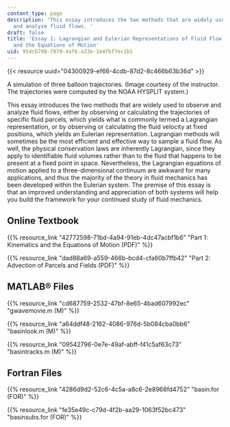 ```yaml
---
content_type: page
description: 'This essay introduces the two methods that are widely used to observe
  and analyze fluid flows. '
draft: false
title: 'Essay 1: Lagrangian and Eulerian Representations of Fluid Flow: Kinematics
  and the Equations of Motion'
uid: 954cb790-7879-4af6-a33e-1e4fbf7ec1b1
---
```

{{< resource uuid="04300929-ef66-4cdb-87d2-8c466b63b36d" >}}

A simulation of three balloon trajectories. (Image courtesy of the instructor. The trajectories were computed by the NOAA HYSPLIT system.)

This essay introduces the two methods that are widely used to observe and analyze fluid flows, either by observing or calculating the trajectories of specific fluid parcels, which yields what is commonly termed a Lagrangian representation, or by observing or calculating the fluid velocity at fixed positions, which yields an Eulerian representation. Lagrangian methods will sometimes be the most efficient and effective way to sample a fluid flow. As well, the physical conservation laws are inherently Lagrangian, since they apply to identifiable fluid volumes rather than to the fluid that happens to be present at a fixed point in space. Nevertheless, the Lagrangian equations of motion applied to a three-dimensional continuum are awkward for many applications, and thus the majority of the theory in fluid mechanics has been developed within the Eulerian system. The premise of this essay is that an improved understanding and appreciation of both systems will help you build the framework for your continued study of fluid mechanics.

## Online Textbook

{{% resource_link "42772598-71bd-4a94-91eb-4dc47acbf1b6" "Part 1: Kinematics and the Equations of Motion (PDF)" %}}

{{% resource_link "dad88a69-a559-466b-bcd4-cfa60b7ffb42" "Part 2: Advection of Parcels and Fields (PDF)" %}}

## MATLAB® Files

{{% resource_link "cd687759-2532-47bf-8e65-4bad607992ec" "gwavemovie.m (M)" %}}

{{% resource_link "a64ddf48-2162-4086-976d-5b084cba0bb6" "basinlook.m (M)" %}}

{{% resource_link "09542796-0e7e-49af-abff-f41c5af63c73" "basintracks.m (M)" %}}

## Fortran Files

{{% resource_link "4286d9d2-52c6-4c5a-a8c6-2e8968fd4752" "basin.for (FOR)" %}}

{{% resource_link "fe35e49c-c79d-4f2b-aa29-1063f52bc473" "basinsubs.for (FOR)" %}}